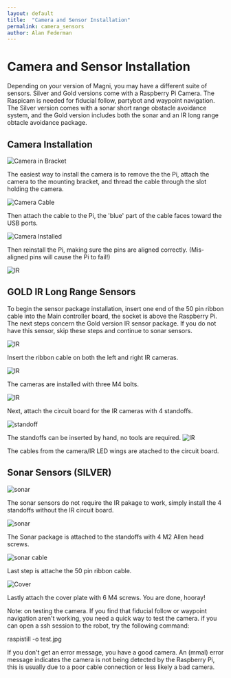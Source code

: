 ```yaml
---
layout: default
title:  "Camera and Sensor Installation"
permalink: camera_sensors
author: Alan Federman
---
```


# Camera and Sensor Installation

Depending on your version of Magni, you may have a different suite of sensors. Silver and Gold versions come with a Raspberry Pi Camera. The Raspicam is needed for fiducial follow, partybot and waypoint navigation. The Silver version comes with a sonar short
range obstacle avoidance system, and the Gold version includes both the sonar and an IR long range obtacle avoidance package.

## Camera Installation

![Camera in Bracket](a1.jpg)

The easiest way to install the camera is to remove the the Pi, attach the camera to the mounting bracket, and thread the cable through the slot holding the camera.

![Camera Cable](a2.jpg)

Then attach the cable to the Pi, the 'blue' part of the cable faces toward the USB ports.


 ![Camera Installed](a3.jpg)

 Then reinstall the Pi, making sure the pins are aligned correctly. (Mis-aligned pins will cause the Pi to fail!)


![IR ](a4.jpg)

 ## GOLD IR Long Range Sensors

To begin the sensor package installation, insert one end of the 50 pin ribbon cable into the Main controller board, the socket is above the Raspberry Pi. The next steps concern the Gold version IR sensor package.  If you do not have this sensor, skip these steps and continue to sonar sensors.

![IR ](a5.jpg)

Insert the ribbon cable on both the left and right IR cameras.

![IR ](a6.jpg)

The cameras are installed with three M4 bolts.

![IR ](a7.jpg)

Next, attach the circuit board for the IR cameras with 4 standoffs.

![standoff](standoff.jpg)

The standoffs can be inserted by hand, no tools are required.
![IR ](a8.jpg)

The cables from the camera/IR LED wings are atached to the circuit board.

 ## Sonar Sensors (SILVER)

![sonar ](a9.jpg)

The sonar sensors do not require the IR pakage to work, simply install the 4 standoffs without the IR circuit board.

![sonar ](a10.jpg)

The Sonar package is attached to the standoffs with 4 M2 Allen head screws.

![sonar cable ](a11.jpg)

Last step is attache the 50 pin ribbon cable.

![Cover](a12.jpg)

Lastly attach the cover plate with 6 M4 screws.  You are done, hooray!

Note: on testing the camera.  If you find that fiducial follow or waypoint navigation aren't working, you need a quick way to test the camera.  if you can open a ssh session to the robot, try the following command:

raspistill -o test.jpg

If you don't get an error message, you have a good camera. An (mmal) error message indicates the camera is not being detected by the Raspberry Pi, this is usually due to a poor cable connection or less likely a bad camera.
